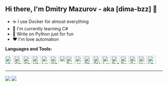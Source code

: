 ## Hi there, I'm Dmitry Mazurov - aka [dima-bzz] 👋

- ☕️ I use Docker for almost everything
- 📖 I'm currently learning C#
- 🐍 Write on Python just for fun
- ❤️ I'm love automation

**Languages and Tools:** 

<img align="left" alt="VIM" width="26px" src="https://api.iconify.design/cib:vim.svg?download=true&box=true&color=%23626262&inline=false&height=auto" />
<img align="left" alt="Git" width="26px" src="https://api.iconify.design/cib:git.svg?download=true&box=true&color=%23626262&inline=false&height=auto" />
<img align="left" alt="GitHub" width="26px" src="https://api.iconify.design/codicon:github.svg?download=true&box=true&color=%23626262&inline=false&height=auto" />
<img align="left" alt="Ubuntu" width="26px" src="https://api.iconify.design/simple-icons:ubuntu.svg?download=true&box=true&color=%23626262&inline=false&height=auto" />
<img align="left" alt="Linux" width="26px" src="https://api.iconify.design/cib:linux.svg?download=true&box=true&color=%23626262&inline=false&height=auto" />
<img align="left" alt="GitLab" width="26px" src="https://api.iconify.design/cib:gitlab.svg?download=true&box=true&color=%23626262&inline=false&height=auto" />
<img align="left" alt="Puppet" width="18px" src="https://api.iconify.design/file-icons:puppet.svg?download=true&box=true&color=%23626262&inline=false&height=auto" />
<img align="left" alt="Docker" width="26px" src="https://api.iconify.design/cib:docker.svg?download=true&box=true&color=%23626262&inline=false&height=auto" />
<img align="left" alt="Jenkins" width="26px" src="https://api.iconify.design/cib:jenkins.svg?download=true&box=true&color=%23626262&inline=false&height=auto" />
<img align="left" alt="PhpStorm" width="26px" src="https://api.iconify.design/simple-icons:phpstorm.svg?download=true&box=true&color=%23626262&inline=false&height=auto" />
<img align="left" alt="PHP" width="26px" src="https://api.iconify.design/cib:php.svg?download=true&box=true&color=%23626262&inline=false&height=auto" />
<img align="left" alt="Laravel" width="26px" src="https://api.iconify.design/cib:laravel.svg?download=true&box=true&color=%23626262&inline=false&height=auto" />
<img align="left" alt="Python" width="26px" src="https://api.iconify.design/cib:python.svg?download=true&box=true&color=%23626262&inline=false&height=auto" />
<img align="left" alt="Bash" width="26px" src="https://api.iconify.design/codicon:terminal-bash.svg?download=true&box=true&color=%23626262&inline=false&height=auto" />
<img align="left" alt="Css" width="26px" src="https://api.iconify.design/el:css.svg?download=true&box=true&color=%23626262&inline=false&height=auto" />
<img align="left" alt="Vue-js" width="26px" src="https://api.iconify.design/cib:vue-js.svg?download=true&box=true&color=%23626262&inline=false&height=auto" />
<img align="left" alt="Html" width="26px" src="https://api.iconify.design/icomoon-free:html-five.svg?download=true&box=true&color=%23626262&inline=false&height=auto" />

<br />
<br />

---
<img align="center" src="https://github-readme-stats.vercel.app/api?username=dima-bzz&show_icons=true&theme=material-palenight" lt="dima-bzz github stats" />
<img align="center" src="https://github-readme-stats.vercel.app/api/top-langs/?username=dima-bzz&layout=compact&theme=material-palenight" />
